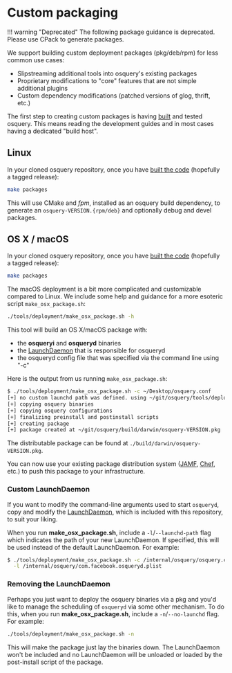 # Custom packaging

!!! warning "Deprecated"
    The following package guidance is deprecated. Please use CPack to generate packages.

We support building custom deployment packages (pkg/deb/rpm) for less common use cases:

- Slipstreaming additional tools into osquery's existing packages
- Proprietary modifications to "core" features that are not simple additional plugins
- Custom dependency modifications (patched versions of glog, thrift, etc.)

The first step to creating custom packages is having [built](../development/building.md) and tested osquery. This means reading the development guides and in most cases having a dedicated "build host".

## Linux

In your cloned osquery repository, once you have [built the code](../development/building.md) (hopefully a tagged release):

```sh
make packages
```

This will use CMake and *fpm*, installed as an osquery build dependency, to generate an `osquery-VERSION.{rpm/deb}` and optionally debug and devel packages.

## OS X / macOS

In your cloned osquery repository, once you have [built the code](../development/building.md) (hopefully a tagged release):

```sh
make packages
```

The macOS deployment is a bit more complicated and customizable compared to Linux. We include some help and guidance for a more esoteric script `make_osx_package.sh`:

```sh
./tools/deployment/make_osx_package.sh -h
```

This tool will build an OS X/macOS package with:

- the **osqueryi** and **osqueryd** binaries
- the [LaunchDaemon](https://github.com/osquery/osquery/blob/master/tools/deployment/com.facebook.osqueryd.plist) that is responsible for osqueryd
- the osqueryd config file that was specified via the command line using "-c"

Here is the output from us running `make_osx_package.sh`:

```sh
$ ./tools/deployment/make_osx_package.sh -c ~/Desktop/osquery.conf
[+] no custom launchd path was defined. using ~/git/osquery/tools/deployment/com.facebook.osqueryd.plist
[+] copying osquery binaries
[+] copying osquery configurations
[+] finalizing preinstall and postinstall scripts
[+] creating package
[+] package created at ~/git/osquery/build/darwin/osquery-VERSION.pkg
```

The distributable package can be found at `./build/darwin/osquery-VERSION.pkg`.

You can now use your existing package distribution system ([JAMF](https://www.jamf.com), [Chef](https://www.chef.io/products/chef-infra/), etc.) to push this package to your infrastructure.

### Custom LaunchDaemon

If you want to modify the command-line arguments used to start `osqueryd`, copy and modify the [LaunchDaemon](https://github.com/osquery/osquery/blob/master/tools/com.facebook.osqueryd.plist), which is included with this repository, to suit your liking.

When you run **make_osx_package.sh**, include a `-l`/`--launchd-path` flag which indicates the path of your new LaunchDaemon. If specified, this will be used instead of the default LaunchDaemon. For example:

```sh
$ ./tools/deployment/make_osx_package.sh -c /internal/osquery/osquery.conf \
  -l /internal/osquery/com.facebook.osqueryd.plist
```

### Removing the LaunchDaemon

Perhaps you just want to deploy the osquery binaries via a pkg and you'd like to manage the scheduling of `osqueryd` via some other mechanism. To do this, when you run **make_osx_package.sh**, include a `-n`/`--no-launchd` flag. For example:

```sh
./tools/deployment/make_osx_package.sh -n
```

This will make the package just lay the binaries down. The LaunchDaemon won't be included and no LaunchDaemon will be unloaded or loaded by the post-install script of the package.
